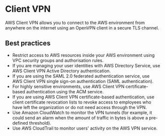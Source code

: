 # Client VPN

AWS Client VPN allows you to connect to the AWS environment from anywhere on the internet using an OpenVPN client in a secure TLS channel.

## Best practices

* Restrict access to AWS resources inside your AWS environment using VPC security groups and authorisation rules.
* If you are managing your user identities with AWS Directory Service, use AWS Client VPN Active Directory authentication.
* If you are using the SAML 2.0 federated authentication service, use AWS Client VPN single sign-on authentication (SAML authentication).
* For highly sensitive environments, use AWS Client VPN certificate-based authentication using the ACM service.
* If you are using AWS Client VPN certificate-based authentication, use client certificate revocation lists to revoke access to employees who have left the organization or do not need access through the VPN.
* Use Amazon CloudWatch to monitor the VPN tunnels (for example, it could send an alarm when the amount of traffic in bytes is above a pre-defined threshold).
* Use AWS CloudTrail to monitor users' activity on the AWS VPN service.
